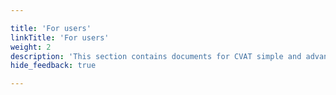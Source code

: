 ```yaml
---

title: 'For users'
linkTitle: 'For users'
weight: 2
description: 'This section contains documents for CVAT simple and advanced users'
hide_feedback: true

---
```

